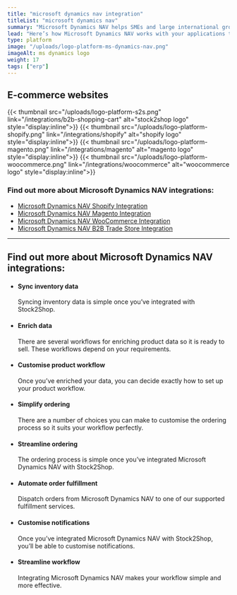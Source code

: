 ```yaml
---
title: "microsoft dynamics nav integration"
titleList: "microsoft dynamics nav"
summary: "Microsoft Dynamics NAV helps SMEs and large international groups manage their accounting and finances, supply chain, and operations."
lead: "Here’s how Microsoft Dynamics NAV works with your applications to streamline your workflow."
type: platform
image: "/uploads/logo-platform-ms-dynamics-nav.png"
imageAlt: ms dynamics logo
weight: 17
tags: ["erp"]
---
```


## E-commerce websites

{{< thumbnail src="/uploads/logo-platform-s2s.png" link="/integrations/b2b-shopping-cart" alt="stock2shop logo" style="display:inline">}}
{{< thumbnail src="/uploads/logo-platform-shopify.png" link="/integrations/shopify" alt="shopify logo" style="display:inline">}}
{{< thumbnail src="/uploads/logo-platform-magento.png" link="/integrations/magento" alt="magento logo" style="display:inline">}}
{{< thumbnail src="/uploads/logo-platform-woocommerce.png" link="/integrations/woocommerce" alt="woocommerce logo" style="display:inline">}}

### Find out more about Microsoft Dynamics NAV integrations:

- [Microsoft Dynamics NAV Shopify Integration](/integrations/ms-navision-shopify-integration/ "Microsoft Dynamics NAV Shopify Integration")
- [Microsoft Dynamics NAV Magento Integration](/integrations/ms-navision-magento-integration/ "Microsoft Dynamics NAV Magento Integration")
- [Microsoft Dynamics NAV WooCommerce Integration](/integrations/ms-navision-woocommerce-integration/ "Microsoft Dynamics NAV WooCommerce Integration")
- [Microsoft Dynamics NAV B2B Trade Store Integration](/integrations/ms-navision-b2b-trade-store-integration/ "Microsoft Dynamics NAV B2B Trade Store Integration")

---

## Find out more about Microsoft Dynamics NAV integrations:

*   #### Sync inventory data
    
    Syncing inventory data is simple once you’ve integrated with Stock2Shop.
*   #### Enrich data
    
    There are several workflows for enriching product data so it is ready to sell. These workflows depend on your requirements.
*   #### Customise product workflow
    
    Once you’ve enriched your data, you can decide exactly how to set up your product workflow.
*   #### Simplify ordering
    
    There are a number of choices you can make to customise the ordering process so it suits your workflow perfectly.
*   #### Streamline ordering
    
    The ordering process is simple once you’ve integrated Microsoft Dynamics NAV with Stock2Shop.
*   #### Automate order fulfillment
    
    Dispatch orders from Microsoft Dynamics NAV to one of our supported fulfillment services.
*   #### Customise notifications
    
    Once you’ve integrated Microsoft Dynamics NAV with Stock2Shop, you’ll be able to customise notifications.
*   #### Streamline workflow
    
    Integrating Microsoft Dynamics NAV makes your workflow simple and more effective.